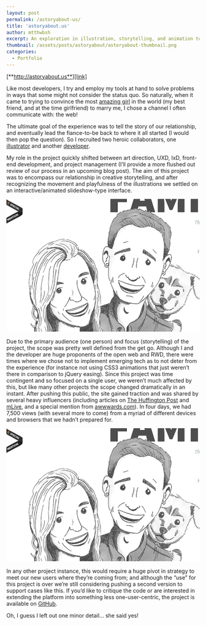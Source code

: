 ```yaml
---
layout: post
permalink: /astoryabout-us/
title: 'astoryabout.us'
author: mtthwbsh
excerpt: An exploration in illustration, storytelling, and animation to convince my girlfriend (now wife) to marry me; as well as a one stop shop containing all the information my wedding guests needed
thumbnail: /assets/posts/astoryabout/astoryabout-thumbnail.png
categories:
  - Portfolio
---
```

[**http://astoryabout.us**][link]

Like most developers, I try and employ my tools at hand to solve problems in ways that some might not consider the status quo. So naturally, when it came to trying to convince the most [amazing girl][kateTwitter] in the world (my best friend, and at the time girlfriend) to marry me, I chose a channel I often communicate with: the web!

The ultimate goal of the experience was to tell the story of our relationship, and eventually lead the fiance-to-be back to where it all started (I would then pop the question). So I recruited two heroic collaborators, one [illustrator][gabeTwitter] and another [developer][joshTwitter].

My role in the project quickly shifted between art direction, UXD, IxD, front-end development, and project management (I&#8217;ll provide a more flushed out review of our process in an upcoming blog post). The aim of this project was to encompass our relationship in creative storytelling, and after recognizing the movement and playfulness of the illustrations we settled on an interactive/animated slideshow-type interface.

![Alt text][image1]

Due to the primary audience (one person) and focus (storytelling) of the project, the scope was pretty well defined from the get go. Although I and the developer are huge proponents of the open web and RWD, there were times where we chose not to implement emerging tech as to not deter from the experience (for instance not using CSS3 animations that just weren&#8217;t there in comparison to jQuery easing). Since this project was time contingent and so focused on a single user, we weren&#8217;t much affected by this, but like many other projects the scope changed dramatically in an instant. After pushing this public, the site gained traction and was shared by several heavy influencers (including articles on [The Huffington Post][huffPo] and [mLive][mLive], and a special mention from [awwwards.com][awwwards]). In four days, we had 7,500 views (with several more to come) from a myriad of different devices and browsers that we hadn&#8217;t prepared for.

![Alt text][image1]

In any other project instance, this would require a huge pivot in strategy to meet our new users where they&#8217;re coming from; and although the &#8220;use&#8221; for this project is over we&#8217;re still considering pushing a second version to support cases like this. If you&#8217;d like to critique the code or are interested in extending the platform into something less one-user-centric, the project is available on [GitHub][github].

Oh, I guess I left out one minor detail&#8230; she said yes!

<!-- Links -->
[link]:				http://astoryabout.us
[kateTwitter]:      https://twitter.com/KateEBush
[gabeTwitter]:		https://twitter.com/GabeCooper
[joshTwitter]:		https://twitter.com/JoshDComp
[huffPo]:			http://www.huffingtonpost.com/2013/07/18/online-marriage-proposal_n_3619405.html
[mLive]:			http://www.mlive.com/entertainment/grand-rapids/index.ssf/2013/07/geeky_marriage_proposal_websit.html
[awwwards]:			http://awwwards.com
[github]:			https://github.com/MTTHWBSH/a_story_about_us

<!-- Images -->
[image1]: 			/assets/posts/astoryabout/astoryabout-thumbnail.png